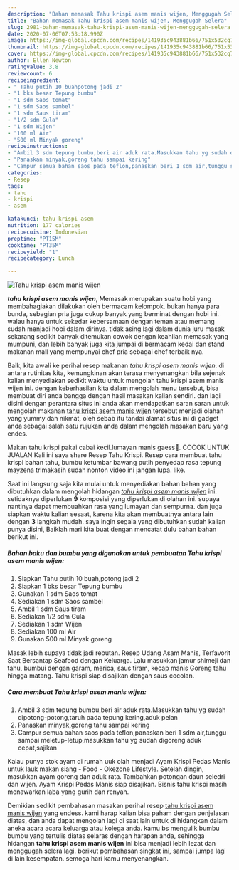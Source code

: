 ```yaml
---
description: "Bahan memasak Tahu krispi asem manis wijen, Menggugah Selera"
title: "Bahan memasak Tahu krispi asem manis wijen, Menggugah Selera"
slug: 2981-bahan-memasak-tahu-krispi-asem-manis-wijen-menggugah-selera
date: 2020-07-06T07:53:18.990Z
image: https://img-global.cpcdn.com/recipes/141935c943881b66/751x532cq70/tahu-krispi-asem-manis-wijen-foto-resep-utama.jpg
thumbnail: https://img-global.cpcdn.com/recipes/141935c943881b66/751x532cq70/tahu-krispi-asem-manis-wijen-foto-resep-utama.jpg
cover: https://img-global.cpcdn.com/recipes/141935c943881b66/751x532cq70/tahu-krispi-asem-manis-wijen-foto-resep-utama.jpg
author: Ellen Newton
ratingvalue: 3.8
reviewcount: 6
recipeingredient:
- " Tahu putih 10 buahpotong jadi 2"
- "1 bks besar Tepung bumbu"
- "1 sdm Saos tomat"
- "1 sdm Saos sambel"
- "1 sdm Saus tiram"
- "1/2 sdm Gula"
- "1 sdm Wijen"
- "100 ml Air"
- "500 ml Minyak goreng"
recipeinstructions:
- "Ambil 3 sdm tepung bumbu,beri air aduk rata.Masukkan tahu yg sudah dipotong-potong,taruh pada tepung kering,aduk pelan"
- "Panaskan minyak,goreng tahu sampai kering"
- "Campur semua bahan saos pada teflon,panaskan beri 1 sdm air,tunggu sampai meletup-letup,masukkan tahu yg sudah digoreng aduk cepat,sajikan"
categories:
- Resep
tags:
- tahu
- krispi
- asem

katakunci: tahu krispi asem 
nutrition: 177 calories
recipecuisine: Indonesian
preptime: "PT15M"
cooktime: "PT35M"
recipeyield: "1"
recipecategory: Lunch

---
```



![Tahu krispi asem manis wijen](https://img-global.cpcdn.com/recipes/141935c943881b66/751x532cq70/tahu-krispi-asem-manis-wijen-foto-resep-utama.jpg)

<b><i>tahu krispi asem manis wijen</i></b>, Memasak merupakan suatu hobi yang membahagiakan dilakukan oleh bermacam kelompok. bukan hanya para bunda, sebagian pria juga cukup banyak yang berminat dengan hobi ini. walau hanya untuk sekedar kebersamaan dengan teman atau memang sudah menjadi hobi dalam dirinya. tidak asing lagi dalam dunia juru masak sekarang sedikit banyak ditemukan cowok dengan keahlian memasak yang mumpuni, dan lebih banyak juga kita jumpai di bermacam kedai dan stand makanan mall yang mempunyai chef pria sebagai chef terbaik nya.

Baik, kita awali ke perihal resep makanan <i>tahu krispi asem manis wijen</i>. di antara rutinitas kita, kemungkinan akan terasa menyenangkan bila sejenak kalian menyediakan sedikit waktu untuk mengolah tahu krispi asem manis wijen ini. dengan keberhasilan kita dalam mengolah menu tersebut, bisa membuat diri anda bangga dengan hasil masakan kalian sendiri. dan lagi disini dengan perantara situs ini anda akan mendapatkan saran saran untuk mengolah makanan <u>tahu krispi asem manis wijen</u> tersebut menjadi olahan yang yummy dan nikmat, oleh sebab itu tandai alamat situs ini di gadget anda sebagai salah satu rujukan anda dalam mengolah masakan baru yang endes.

Makan tahu krispi pakai cabai kecil.lumayan manis gaess🤭. COCOK UNTUK JUALAN Kali ini saya share Resep Tahu Krispi. Resep cara membuat tahu krispi bahan tahu, bumbu ketumbar bawang putih penyedap rasa tepung mayzena trimakasih sudah nonton video ini jangan lupa. like.


Saat ini langsung saja kita mulai untuk menyediakan bahan bahan yang dibutuhkan dalam mengolah hidangan <u><i>tahu krispi asem manis wijen</i></u> ini. setidaknya diperlukan <b>9</b> komposisi yang diperlukan di olahan ini. supaya nantinya dapat membuahkan rasa yang lumayan dan sempurna. dan juga siapkan waktu kalian sesaat, karena kita akan membuatnya antara lain dengan <b>3</b> langkah mudah. saya ingin segala yang dibutuhkan sudah kalian punya disini, Baiklah mari kita buat dengan mencatat dulu bahan bahan berikut ini.

<!--inarticleads1-->

##### Bahan baku dan bumbu yang digunakan untuk pembuatan Tahu krispi asem manis wijen:

1. Siapkan  Tahu putih 10 buah,potong jadi 2
1. Siapkan 1 bks besar Tepung bumbu
1. Gunakan 1 sdm Saos tomat
1. Sediakan 1 sdm Saos sambel
1. Ambil 1 sdm Saus tiram
1. Sediakan 1/2 sdm Gula
1. Sediakan 1 sdm Wijen
1. Sediakan 100 ml Air
1. Gunakan 500 ml Minyak goreng


Masak lebih supaya tidak jadi rebutan. Resep Udang Asam Manis, Terfavorit Saat Bersantap Seafood dengan Keluarga. Lalu masukkan jamur shimeji dan tahu, bumbui dengan garam, merica, saus tiram, kecap manis Goreng tahu hingga matang. Tahu krispi siap disajikan dengan saus cocolan. 

<!--inarticleads2-->

##### Cara membuat Tahu krispi asem manis wijen:

1. Ambil 3 sdm tepung bumbu,beri air aduk rata.Masukkan tahu yg sudah dipotong-potong,taruh pada tepung kering,aduk pelan
1. Panaskan minyak,goreng tahu sampai kering
1. Campur semua bahan saos pada teflon,panaskan beri 1 sdm air,tunggu sampai meletup-letup,masukkan tahu yg sudah digoreng aduk cepat,sajikan


Kalau punya stok ayam di rumah uuk olah menjadi Ayam Krispi Pedas Manis untuk lauk makan siang - Food - Okezone Lifestyle. Setelah dingin, masukkan ayam goreng dan aduk rata. Tambahkan potongan daun seledri dan wijen. Ayam Krispi Pedas Manis siap disajikan. Bisnis tahu krispi masih menawarkan laba yang gurih dan renyah. 

Demikian sedikit pembahasan masakan perihal resep <u>tahu krispi asem manis wijen</u> yang endess. kami harap kalian bisa paham dengan penjelasan diatas, dan anda dapat mengolah lagi di saat lain untuk di hidangkan dalam aneka acara acara keluarga atau kolega anda. kamu bs mengulik bumbu bumbu yang tertulis diatas selaras dengan harapan anda, sehingga hidangan <b>tahu krispi asem manis wijen</b> ini bisa menjadi lebih lezat dan menggugah selera lagi. berikut pembahasan singkat ini, sampai jumpa lagi di lain kesempatan. semoga hari kamu menyenangkan.
